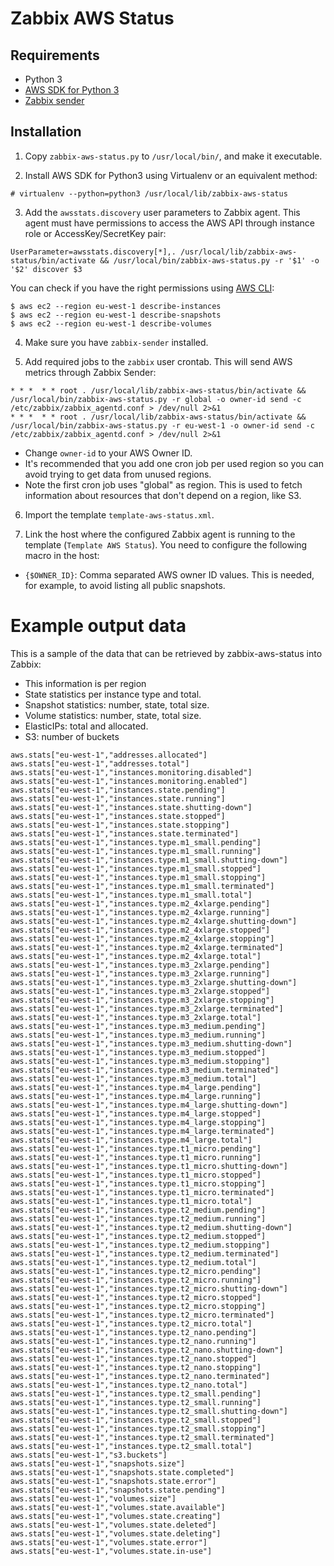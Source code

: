 # Zabbix AWS Status

## Requirements

* Python 3
* [AWS SDK for Python 3](https://aws.amazon.com/sdk-for-python/)
* [Zabbix sender](https://www.zabbix.com/documentation/3.0/manual/concepts/sender)

## Installation

1. Copy ``zabbix-aws-status.py`` to ``/usr/local/bin/``, and make it executable.

2. Install AWS SDK for Python3 using Virtualenv or an equivalent method:

  ```
  # virtualenv --python=python3 /usr/local/lib/zabbix-aws-status
  ```
  
3. Add the ``awsstats.discovery`` user parameters to Zabbix agent. This agent must have permissions to access the AWS API through instance role or AccessKey/SecretKey pair:

  ```
  UserParameter=awsstats.discovery[*],. /usr/local/lib/zabbix-aws-status/bin/activate && /usr/local/bin/zabbix-aws-status.py -r '$1' -o '$2' discover $3
  ```
	
  You can check if you have the right permissions using [AWS CLI](https://aws.amazon.com/cli/):

  ```
  $ aws ec2 --region eu-west-1 describe-instances
  $ aws ec2 --region eu-west-1 describe-snapshots
  $ aws ec2 --region eu-west-1 describe-volumes
  ```

4. Make sure you have ``zabbix-sender`` installed.

5. Add required jobs to the ``zabbix`` user crontab. This will send AWS metrics through Zabbix Sender:
  ```
  * * *  * * root . /usr/local/lib/zabbix-aws-status/bin/activate && /usr/local/bin/zabbix-aws-status.py -r global -o owner-id send -c /etc/zabbix/zabbix_agentd.conf > /dev/null 2>&1
  * * *  * * root . /usr/local/lib/zabbix-aws-status/bin/activate && /usr/local/bin/zabbix-aws-status.py -r eu-west-1 -o owner-id send -c /etc/zabbix/zabbix_agentd.conf > /dev/null 2>&1
  ```
  * Change ``owner-id`` to your AWS Owner ID.
  * It's recommended that you add one cron job per used region so you can avoid trying to get data from unused regions.
  * Note the first cron job uses "global" as region. This is used to fetch information about resources that don't depend on a region, like S3.

6. Import the template ``template-aws-status.xml``.

7. Link the host where the configured Zabbix agent is running to the template (``Template AWS Status``). You need to configure the following macro in the host:
  * ``{$OWNER_ID}``: Comma separated AWS owner ID values. This is needed, for example, to avoid listing all public snapshots.

# Example output data

This is a sample of the data that can be retrieved by zabbix-aws-status into Zabbix:
 
 * This information is per region
 * State statistics per instance type and total.
 * Snapshot statistics: number, state, total size.
 * Volume statistics: number, state, total size.
 * ElasticIPs: total and allocated.
 * S3: number of buckets

```
aws.stats["eu-west-1","addresses.allocated"]
aws.stats["eu-west-1","addresses.total"]
aws.stats["eu-west-1","instances.monitoring.disabled"]
aws.stats["eu-west-1","instances.monitoring.enabled"]
aws.stats["eu-west-1","instances.state.pending"]
aws.stats["eu-west-1","instances.state.running"]
aws.stats["eu-west-1","instances.state.shutting-down"]
aws.stats["eu-west-1","instances.state.stopped"]
aws.stats["eu-west-1","instances.state.stopping"]
aws.stats["eu-west-1","instances.state.terminated"]
aws.stats["eu-west-1","instances.type.m1_small.pending"]
aws.stats["eu-west-1","instances.type.m1_small.running"]
aws.stats["eu-west-1","instances.type.m1_small.shutting-down"]
aws.stats["eu-west-1","instances.type.m1_small.stopped"]
aws.stats["eu-west-1","instances.type.m1_small.stopping"]
aws.stats["eu-west-1","instances.type.m1_small.terminated"]
aws.stats["eu-west-1","instances.type.m1_small.total"]
aws.stats["eu-west-1","instances.type.m2_4xlarge.pending"]
aws.stats["eu-west-1","instances.type.m2_4xlarge.running"]
aws.stats["eu-west-1","instances.type.m2_4xlarge.shutting-down"]
aws.stats["eu-west-1","instances.type.m2_4xlarge.stopped"]
aws.stats["eu-west-1","instances.type.m2_4xlarge.stopping"]
aws.stats["eu-west-1","instances.type.m2_4xlarge.terminated"]
aws.stats["eu-west-1","instances.type.m2_4xlarge.total"]
aws.stats["eu-west-1","instances.type.m3_2xlarge.pending"]
aws.stats["eu-west-1","instances.type.m3_2xlarge.running"]
aws.stats["eu-west-1","instances.type.m3_2xlarge.shutting-down"]
aws.stats["eu-west-1","instances.type.m3_2xlarge.stopped"]
aws.stats["eu-west-1","instances.type.m3_2xlarge.stopping"]
aws.stats["eu-west-1","instances.type.m3_2xlarge.terminated"]
aws.stats["eu-west-1","instances.type.m3_2xlarge.total"]
aws.stats["eu-west-1","instances.type.m3_medium.pending"]
aws.stats["eu-west-1","instances.type.m3_medium.running"]
aws.stats["eu-west-1","instances.type.m3_medium.shutting-down"]
aws.stats["eu-west-1","instances.type.m3_medium.stopped"]
aws.stats["eu-west-1","instances.type.m3_medium.stopping"]
aws.stats["eu-west-1","instances.type.m3_medium.terminated"]
aws.stats["eu-west-1","instances.type.m3_medium.total"]
aws.stats["eu-west-1","instances.type.m4_large.pending"]
aws.stats["eu-west-1","instances.type.m4_large.running"]
aws.stats["eu-west-1","instances.type.m4_large.shutting-down"]
aws.stats["eu-west-1","instances.type.m4_large.stopped"]
aws.stats["eu-west-1","instances.type.m4_large.stopping"]
aws.stats["eu-west-1","instances.type.m4_large.terminated"]
aws.stats["eu-west-1","instances.type.m4_large.total"]
aws.stats["eu-west-1","instances.type.t1_micro.pending"]
aws.stats["eu-west-1","instances.type.t1_micro.running"]
aws.stats["eu-west-1","instances.type.t1_micro.shutting-down"]
aws.stats["eu-west-1","instances.type.t1_micro.stopped"]
aws.stats["eu-west-1","instances.type.t1_micro.stopping"]
aws.stats["eu-west-1","instances.type.t1_micro.terminated"]
aws.stats["eu-west-1","instances.type.t1_micro.total"]
aws.stats["eu-west-1","instances.type.t2_medium.pending"]
aws.stats["eu-west-1","instances.type.t2_medium.running"]
aws.stats["eu-west-1","instances.type.t2_medium.shutting-down"]
aws.stats["eu-west-1","instances.type.t2_medium.stopped"]
aws.stats["eu-west-1","instances.type.t2_medium.stopping"]
aws.stats["eu-west-1","instances.type.t2_medium.terminated"]
aws.stats["eu-west-1","instances.type.t2_medium.total"]
aws.stats["eu-west-1","instances.type.t2_micro.pending"]
aws.stats["eu-west-1","instances.type.t2_micro.running"]
aws.stats["eu-west-1","instances.type.t2_micro.shutting-down"]
aws.stats["eu-west-1","instances.type.t2_micro.stopped"]
aws.stats["eu-west-1","instances.type.t2_micro.stopping"]
aws.stats["eu-west-1","instances.type.t2_micro.terminated"]
aws.stats["eu-west-1","instances.type.t2_micro.total"]
aws.stats["eu-west-1","instances.type.t2_nano.pending"]
aws.stats["eu-west-1","instances.type.t2_nano.running"]
aws.stats["eu-west-1","instances.type.t2_nano.shutting-down"]
aws.stats["eu-west-1","instances.type.t2_nano.stopped"]
aws.stats["eu-west-1","instances.type.t2_nano.stopping"]
aws.stats["eu-west-1","instances.type.t2_nano.terminated"]
aws.stats["eu-west-1","instances.type.t2_nano.total"]
aws.stats["eu-west-1","instances.type.t2_small.pending"]
aws.stats["eu-west-1","instances.type.t2_small.running"]
aws.stats["eu-west-1","instances.type.t2_small.shutting-down"]
aws.stats["eu-west-1","instances.type.t2_small.stopped"]
aws.stats["eu-west-1","instances.type.t2_small.stopping"]
aws.stats["eu-west-1","instances.type.t2_small.terminated"]
aws.stats["eu-west-1","instances.type.t2_small.total"]
aws.stats["eu-west-1","s3.buckets"]
aws.stats["eu-west-1","snapshots.size"]
aws.stats["eu-west-1","snapshots.state.completed"]
aws.stats["eu-west-1","snapshots.state.error"]
aws.stats["eu-west-1","snapshots.state.pending"]
aws.stats["eu-west-1","volumes.size"]
aws.stats["eu-west-1","volumes.state.available"]
aws.stats["eu-west-1","volumes.state.creating"]
aws.stats["eu-west-1","volumes.state.deleted"]
aws.stats["eu-west-1","volumes.state.deleting"]
aws.stats["eu-west-1","volumes.state.error"]
aws.stats["eu-west-1","volumes.state.in-use"]

```
